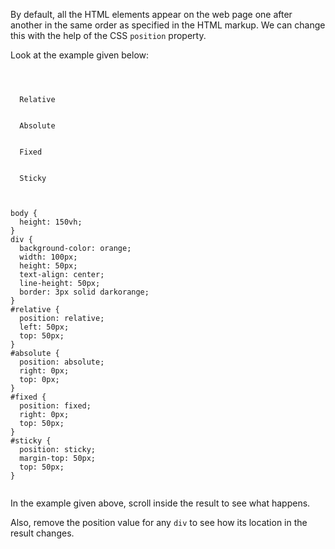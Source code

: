 By default, all the HTML elements appear
on the web page one after another in the same
order as specified in the HTML
markup. We can change this
with the help of the CSS `position` property.

Look at the example given below:

<Editor lang="css">
<code>
<panel lang="html">
<div id="relative">
  Relative
</div>
<div id="absolute">
  Absolute
</div>
<div id="fixed">
  Fixed
</div>
<div id="sticky">
  Sticky
</div>
</panel>
<panel lang="css">
body {
  height: 150vh;
}
div {
  background-color: orange;
  width: 100px;
  height: 50px;
  text-align: center;
  line-height: 50px;
  border: 3px solid darkorange;
}
#relative {
  position: relative;
  left: 50px;
  top: 50px;
}
#absolute {
  position: absolute;
  right: 0px;
  top: 0px;
}
#fixed {
  position: fixed;
  right: 0px;
  top: 50px;
}
#sticky {
  position: sticky;
  margin-top: 50px;
  top: 50px;
}
</panel>
</code>
</Editor>


In the example given above,
scroll inside the result
to see what happens.

Also, remove the position
value for any `div`
to see how its location
in the result changes.